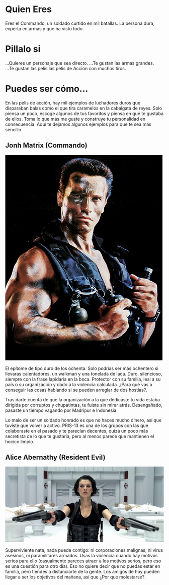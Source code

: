 # Quien Eres

Eres el Commando, un soldado curtido en mil batallas. La persona dura, experta en armas y que ha visto todo.

# Pillalo si

...Quieres un personaje que sea directo.
...Te gustan las armas grandes.
...Te gustan las pelis las pelis de Acción con muchos tiros.

# Puedes ser cómo...
En las pelis de acción, hay mil ejemplos de luchadores duros que disparaban balas como el que tira caramelos en la cabalgata de reyes. Solo piensa un poco, escoge algunos de tus favoritos y piensa en qué te gustaba de ellos. Toma lo que más me guste y construye tu personalidad en consecuencia. Aquí te dejamos algunos ejemplos para que te sea más sencillo.


## Jonh Matrix (Commando)

![Matrix](./imgs/John-Matrix-Commando-Schwarzenegger-a.jpg)

El epítome de tipo duro de los ochenta. Solo podrías ser más ochentero si llevaras calentadores, un walkman y una tonelada de laca. Duro, silencioso, siempre con la frase lapidaria en la boca. Protector con su familia, leal a su país o su organización y dado a la violencia calculada. ¿Para qué vas a conseguir las cosas hablando si se pueden arreglar de dos hostias?.

Tras darte cuenta de que la organización a la que dedicaste tu vida estaba dirigida por corruptos y chupatintas, te fuiste sin mirar atrás. Desengañado, pasaste un tiempo vagando por Madripur e Indonesia.

Lo malo de ser un soldado honrado es que no haces mucho dinero, así que tuviste que volver a activo. PRIS-13 es una de los grupos con las que colaboraste en el pasado y te parecían decentes, quizá un poco más secretista de lo que te gustaría, pero al menos parece que mantienen el hocico limpio.


## Alice Abernathy (Resident Evil)

![Alice](./imgs/1200px-Resident_Evil_Afterlife.jpg)

Superviviente nata, nada puede contigo: ni corporaciones malignas, ni virus asesinos, ni paramilitares armados. Usas la violencia cuando hay motivos serios para ello (casualmente pareces atraer a los motivos serios, pero eso es una cuestión para otro día). Eso no quiere decir que no puedas estar en familia, pero tiendes a distanciarte de la gente. Los amigos de hoy pueden llegar a ser los objetivos del mañana, así que ¿Por qué molestarse?.

<!--Catchphrase: "Si es que siempre me toca a mí sacar la basura" -->
